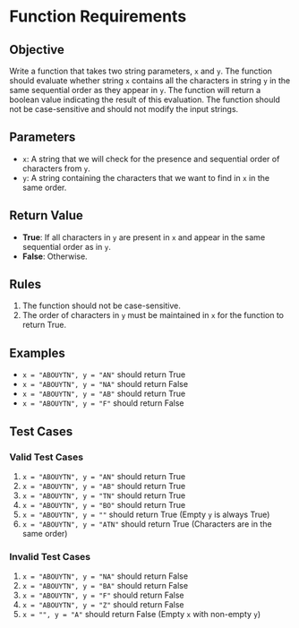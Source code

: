# Function Requirements

## Objective
Write a function that takes two string parameters, `x` and `y`. The function should evaluate whether string `x` contains all the characters in string `y` in the same sequential order as they appear in `y`. The function will return a boolean value indicating the result of this evaluation. The function should not be case-sensitive and should not modify the input strings.

## Parameters
- `x`: A string that we will check for the presence and sequential order of characters from `y`.
- `y`: A string containing the characters that we want to find in `x` in the same order.

## Return Value
- **True**: If all characters in `y` are present in `x` and appear in the same sequential order as in `y`.
- **False**: Otherwise.

## Rules
1. The function should not be case-sensitive.
2. The order of characters in `y` must be maintained in `x` for the function to return True.

## Examples
- `x = "ABOUYTN", y = "AN"` should return True
- `x = "ABOUYTN", y = "NA"` should return False
- `x = "ABOUYTN", y = "AB"` should return True
- `x = "ABOUYTN", y = "F"` should return False

## Test Cases

### Valid Test Cases
1. `x = "ABOUYTN", y = "AN"` should return True
2. `x = "ABOUYTN", y = "AB"` should return True
3. `x = "ABOUYTN", y = "TN"` should return True
4. `x = "ABOUYTN", y = "BO"` should return True
5. `x = "ABOUYTN", y = ""` should return True (Empty `y` is always True)
6. `x = "ABOUYTN", y = "ATN"` should return True (Characters are in the same order)

### Invalid Test Cases
1. `x = "ABOUYTN", y = "NA"` should return False
2. `x = "ABOUYTN", y = "BA"` should return False
3. `x = "ABOUYTN", y = "F"` should return False
4. `x = "ABOUYTN", y = "Z"` should return False
5. `x = "", y = "A"` should return False (Empty `x` with non-empty `y`)
